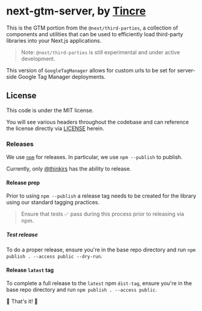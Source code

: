 # next-gtm-server, by [Tincre](https://tincre.com/)

This is the GTM portion from the `@next/third-parties`, a collection of components and utilities that can be used to efficiently load third-party libraries into your Next.js applications.

> Note: `@next/third-parties` is still experimental and under active development.

This version of `GoogleTagManager` allows for custom urls to be set for server-side Google Tag Manager deployments.

## License

This code is under the MIT license. 

You will see various headers throughout the codebase and can reference the license
directly via [LICENSE](/LICENSE) herein.

### Releases

We use [`npm`](https://npmjs.com) for releases. In particular, we use
`npm --publish` to publish.

Currently, only [@thinkjrs](https://github.com/thinkjrs) has the ability to release.

#### Release prep

Prior to using `npm --publish` a release tag needs to be created for
the library using our standard tagging practices.

> Ensure that tests :white_check_mark: pass during this process prior to
> releasing via npm.

##### Test release

To do a proper release, ensure you're in the base repo directory and run
`npm publish . --access public --dry-run`.

#### Release `latest` tag

To complete a full release to the `latest` npm `dist-tag`, ensure you're in
the base repo directory and run `npm publish . --access public`.

🎉 That's it! 🎉
